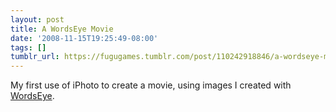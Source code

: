 ```yaml
---
layout: post
title: A WordsEye Movie
date: '2008-11-15T19:25:49-08:00'
tags: []
tumblr_url: https://fugugames.tumblr.com/post/110242918846/a-wordseye-movie
---
```

My first use of iPhoto to create a movie, using images I created with [WordsEye](http://www.wordseye.com/).

